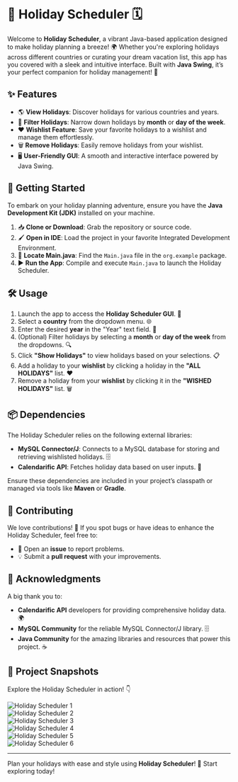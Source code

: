 # 🎉 Holiday Scheduler 🗓️

Welcome to **Holiday Scheduler**, a vibrant Java-based application designed to make holiday planning a breeze! 🌍 Whether you're exploring holidays across different countries or curating your dream vacation list, this app has you covered with a sleek and intuitive interface. Built with **Java Swing**, it’s your perfect companion for holiday management! 🚀

## ✨ Features
- 🌎 **View Holidays**: Discover holidays for various countries and years.  
- 📅 **Filter Holidays**: Narrow down holidays by **month** or **day of the week**.  
- ❤️ **Wishlist Feature**: Save your favorite holidays to a wishlist and manage them effortlessly.  
- 🗑️ **Remove Holidays**: Easily remove holidays from your wishlist.  
- 🖥️ **User-Friendly GUI**: A smooth and interactive interface powered by Java Swing.

## 🚀 Getting Started
To embark on your holiday planning adventure, ensure you have the **Java Development Kit (JDK)** installed on your machine.

1. 📥 **Clone or Download**: Grab the repository or source code.  
2. 🖌️ **Open in IDE**: Load the project in your favorite Integrated Development Environment.  
3. 📂 **Locate Main.java**: Find the `Main.java` file in the `org.example` package.  
4. ▶️ **Run the App**: Compile and execute `Main.java` to launch the Holiday Scheduler.

## 🛠️ Usage
1. Launch the app to access the **Holiday Scheduler GUI**. 🎨  
2. Select a **country** from the dropdown menu. 🌐  
3. Enter the desired **year** in the "Year" text field. 📆  
4. (Optional) Filter holidays by selecting a **month** or **day of the week** from the dropdowns. 🔍  
5. Click **"Show Holidays"** to view holidays based on your selections. 📋  
6. Add a holiday to your **wishlist** by clicking a holiday in the **"ALL HOLIDAYS"** list. ❤️  
7. Remove a holiday from your **wishlist** by clicking it in the **"WISHED HOLIDAYS"** list. 🗑️  

## 📦 Dependencies
The Holiday Scheduler relies on the following external libraries:  
- **MySQL Connector/J**: Connects to a MySQL database for storing and retrieving wishlisted holidays. 🗄️  
- **Calendarific API**: Fetches holiday data based on user inputs. 🌟  

Ensure these dependencies are included in your project’s classpath or managed via tools like **Maven** or **Gradle**.

## 🤝 Contributing
We love contributions! 🙌 If you spot bugs or have ideas to enhance the Holiday Scheduler, feel free to:  
- 🐞 Open an **issue** to report problems.  
- 💡 Submit a **pull request** with your improvements.

## 🙏 Acknowledgments
A big thank you to:  
- **Calendarific API** developers for providing comprehensive holiday data. 🌍  
- **MySQL Community** for the reliable MySQL Connector/J library. 🗄️  
- **Java Community** for the amazing libraries and resources that power this project. ☕  

## 📸 Project Snapshots
Explore the Holiday Scheduler in action! 👇  

![Holiday Scheduler 1](https://github.com/skp3214/HolidayScheduler/assets/95349420/ca721a40-4bad-4c5e-82cd-f9195d6ec942)  
![Holiday Scheduler 2](https://github.com/skp3214/HolidayScheduler/assets/95349420/f14bd5d8-4e8f-4412-9401-d844f64614f9)  
![Holiday Scheduler 3](https://github.com/skp3214/HolidayScheduler/assets/95349420/c1a8f1cc-6550-4750-b7d4-1c344ed04e2f)  
![Holiday Scheduler 4](https://github.com/skp3214/HolidayScheduler/assets/95349420/60a071db-053d-4d68-a100-87e015e8e623)  
![Holiday Scheduler 5](https://github.com/skp3214/HolidayScheduler/assets/95349420/2c2bd40a-6d0e-4b1e-b126-99130d4e7775)  
![Holiday Scheduler 6](https://github.com/skp3214/HolidayScheduler/assets/95349420/dae568ca-dbfb-40c4-9efe-b894a6286dfc)

---

Plan your holidays with ease and style using **Holiday Scheduler**! 🎊 Start exploring today!
